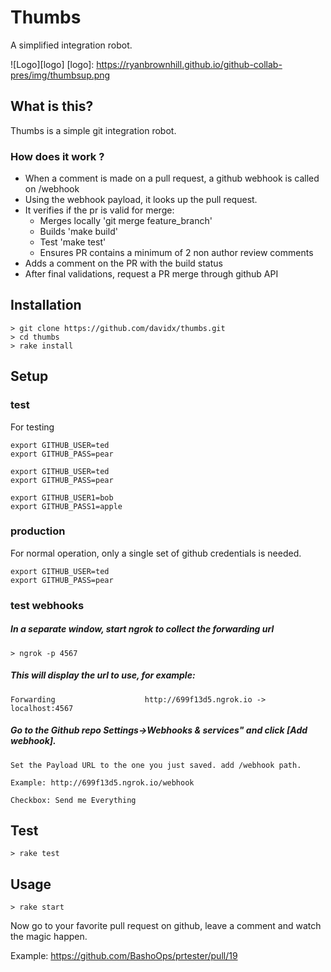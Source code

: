 # Thumbs

A simplified integration robot.

![Logo][logo]
[logo]: https://ryanbrownhill.github.io/github-collab-pres/img/thumbsup.png
 
## What is this?

Thumbs is a simple git integration robot. 

### How does it work ?

* When a comment is made on a pull request, a github webhook is called on /webhook
* Using the webhook payload, it looks up the pull request.
* It verifies if the pr is valid for merge:
  * Merges locally 'git merge feature_branch'
  * Builds 'make build'
  * Test 'make test'
  * Ensures PR contains a minimum of 2 non author review comments
* Adds a comment on the PR with the build status
* After final validations, request a PR merge through github API 


## Installation

```
> git clone https://github.com/davidx/thumbs.git
> cd thumbs
> rake install
```
## Setup
### test
For testing 
```
export GITHUB_USER=ted
export GITHUB_PASS=pear

export GITHUB_USER=ted
export GITHUB_PASS=pear

export GITHUB_USER1=bob
export GITHUB_PASS1=apple
```
### production
For normal operation, only a single set of github credentials is needed.
```
export GITHUB_USER=ted
export GITHUB_PASS=pear
```

### test webhooks 
##### In a separate window, start ngrok to collect the forwarding url
```
> ngrok -p 4567
```
##### This will display the url to use, for example:
```
Forwarding                    http://699f13d5.ngrok.io -> localhost:4567        
```

##### Go to the Github repo Settings->Webhooks & services" and click [Add webhook].
    Set the Payload URL to the one you just saved. add /webhook path. 

    Example: http://699f13d5.ngrok.io/webhook

    Checkbox: Send me Everything

## Test
```
> rake test
```
## Usage

```
> rake start

```
Now go to your favorite pull request on github, leave a comment and watch the magic happen.

Example: https://github.com/BashoOps/prtester/pull/19


